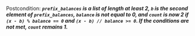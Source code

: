 Postcondition: ***`prefix_balances` is a list of length at least 2, `b` is the second element of `prefix_balances`, `balance` is not equal to 0, and `count` is now 2 if `(x - b) % balance == 0` and `(x - b) // balance >= 0`. If the conditions are not met, `count` remains 1.***